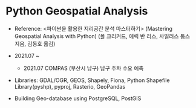 # Python Geospatial Analysis
* Reference: <파이썬을 활용한 지리공간 분석 마스터하기> (Mastering Geospatial Analysis with Python) (폴 크리커드, 에릭 반 리스, 사일러스 톰스 지음, 김동호 옮김)
* 2021.07 ~ 

  - 2021.07 COMPAS (부산시 남구) 남구 주차 수요 예측


* Libraries: GDAL/OGR, GEOS, Shapely, Fiona, Python Shapefile Library(pyshp), pyproj, Rasterio, GeoPandas
* Building Geo-database using PostgreSQL, PostGIS
